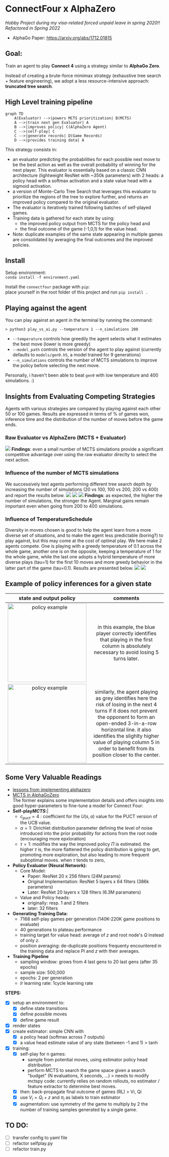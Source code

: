 # ConnectFour x AlphaZero
*Hobby Project during my visa-related forced unpaid leave in spring 2020!!*
*Refactored in Spring 2022*

- AlphaGo Paper: https://arxiv.org/abs/1712.01815

## Goal: 
Train an agent to play **Connect 4** using a strategy similar to **AlphaGo Zero**.

Instead of creating a brute-force mimimax strategy (exhaustive tree search + feature engineering), we adopt a less resource-intensive approach: **truncated tree search**.

## High Level training pipeline
```mermaid
graph TD
    A(Evaluator) -->|powers MCTS prioritization| B(MCTS)
    A -->|train next gen Evaluator| A
    B -->|improves policy| C(AlphaZero Agent)
    C -->|self-play| C
    C -->|generate records| D(Game Records)
    D -->|provides training data| A
```

 This strategy consists in:
- an evaluator predicting the probabilities for each possible next move to be the best action as well as the overall probability of winning for the next player. This evaluator is essentially based on a classic CNN architecture (lightweight ResNet with ~350k parameters) with 2 heads: a policy head with a softmax activation and a state value head with a sigmoid activation.
- a version of Monte-Carlo Tree Search that leverages this evaluator to prioritize the regions of the tree to explore further, and returns an improved policy compared to the original evaluator.  
- The evaluator is iteratively trained following batches of self-played games. 
- Training data is gathered for each state by using:
   - the improved policy output from MCTS for the policy head and
   - the final outcome of the game (-1,0,1) for the value head.
- Note: duplicate examples of the same state appearing in multiple games are consolidated by averaging the final outcomes and the improved policies.

## Install
Setup environment:  
`conda install -f environment.yaml`

Install the `connectfour` package with `pip`:  
place yourself in the root folder of this project and run `pip install .`

## Playing against the agent
You can play against an agent in the terminal by running the command:
``` 
> python3 play_vs_ai.py --temperature 1 --n_simulations 200 
```
* `--temperature` controls how greedily the agent selects what it estimates the best move (lower is more greedy)
* `--model_path` controls the version of the agent to play against (currently defaults to `models/gen9.h5`, a model trained for 9 generations)
* `--n_simulations` controls the number of MCTS simulations to improve the policy before selecting the next move.

Personally, i haven't been able to beat `gen9` with low temperature and 400 simulations. :)

## Insights from Evaluating Competing Strategies
Agents with various strategies are compared by playing against each other 50 or 100 games. Results are expressed in terms of % of games won, inference time and the distribution of the number of moves before the game ends.
### Raw Evaluator vs AlphaZero (MCTS + Evaluator)
![](visualizations/az_20_vs_raw_pvn.svg)
**Findings**: even a small number of MCTS simulations provide a significant competitive advantage over using the raw evaluator direclty to select the next action.
### Influence of the number of MCTS simulations
We successively test agents performing different tree search depth by increasing the number of simulations (20 vs 100, 100 vs 200, 200 vs 400) and report the results below.
![](visualizations/az_100_vs_az_20.svg)
![](visualizations/az_100_vs_az_200.svg)
![](visualizations/az_200_vs_az_400.svg)
**Findings**: as expected, the higher the number of simulations, the stronger the Agent. Marginal gains remain important even when going from 200 to 400 simulations.

### Influence of TemperatureSchedule
Diversity in moves chosen is good to help the agent learn from a more diverse set of situations, and to make the agent less predictable (boring?) to play against, but this may come at the cost of optimal play. We here make 2 agents compete. One is playing with a greedy temperature of 0.1 across the whole game, another one is on the opposite, keeping a temperature of 1 for the whole game, while the last one adopts a hybrid temperature of more diverse plays (tau=1) for the first 10 moves and more greedy behavior in the latter part of the game (tau=0.1). Results are presented below.
![](visualizations/az_100_1-0-1_vs_az_100_1-10-01.svg)
![](visualizations/az_100_01-0-01_vs_az_100_1-10-01.svg)

## Example of policy inferences for a given state
| state and output policy | comments |
|:-------------------------:|:-------------------------:|
|<img src="visualizations/policy_example_1.png" alt="policy example" width="250"/>| in this example, the blue player correctly identifies that playing in the first column is absolutely necessary to avoid losing 5 turns later. |   
|<img src="visualizations/policy_example_2.png" alt="policy example" width="250"/>| similarly, the agent playing as grey identifies here the risk of losing in the next 4 turns if it does not prevent the opponent to form an open-ended 3-in-a-row horizontal line. it also identifies the slighlty higher value of playing column 5 in order to benefit from its position closer to the center.|

## Some Very Valuable Readings
- [lessons from implementing alphazero](https://medium.com/oracledevs/lessons-from-implementing-alphazero-7e36e9054191)
- [MCTS in AlphaGoZero](https://medium.com/@jonathan_hui/monte-carlo-tree-search-mcts-in-alphago-zero-8a403588276a)  
The former explains some implementation details and offers insights into good hyper-parameters to fine-tune a model for Connect Four:  
- **Self-play$MCTS$:**|
    - $c_{puct} = 4$ : coefficient for the $U(s,a)$ value for the PUCT version of the UCB value.
    - $\alpha = 1$: Dirichlet distribution parameter defining the level of noise introduced into the prior probability for actions from the root node (encouraging more epxloration)
    - $\tau = 1$: modifies the way the improved policy $\Pi$ is estimated. the higher $\tau$ is, the more flattened the policy distribution is going to get, promoting more exploration, but also leading to more frequent suboptimal moves. when $\tau$ tends to zero,
- **Policy Evaluator (Neural Network):**
    - Core Model:
        - Paper: ResNet 20 x 256 filters (24M params)
        - Original Implementation: ResNet 5 layers x 64 filters (386k parameters)
        - Later: ResNet 20 layers x 128 filters  (6.3M paramaters)
    - Value and Policy heads:
        - originally: resp. 1 and 2 filters
        - later: 32 filters
- **Generating Training Data:**
    - 7168 self-play games per generation (140K-220K game positions to evaluate)
    - 40 generations to plateau performance
    - training target for value head: average of $z$ and root node's $Q$ instead of only $z$.
    - position averaging: de-duplicate positions frequenty encountered in the training data and replace $Pi$ and $z$ with their averages.    
- **Training Pipeline**
    - sampling window: grows from 4 last gens to 20 last gens (after 35 epochs)
    - sample size: 500,000
    - epochs: 2 per generation
    - $lr$ learning rate: 1cycle learning rate
   
**STEPS:**
- [x] setup an environment to:  
  - [x] define state transitions
  - [x] define possible moves
  - [x] define game result
- [x] render states
- [x] create estimator: simple CNN with
    - [x] a policy head (softmax across 7 outputs)
    - [x] a value head estimate value of any state (between -1 and 1) > tanh
- [x] training:
    - [x] self-play for n games:
        - sample from potential moves, using estimator policy head distribution
        - perform MCTS to search the game space given a search "budget" (N evaluations, X seconds, ...) > needs to modify mctspy code: currently relies on random rollouts, no estimator / feature extractor to determine best moves.
    - [x] then: back-propagate final outcome of games (RL) > Vi, Qi
    - [x] use $V_i = Q_i + z$  and $\pi_i$ as labels to train estimator
    - [x] augmentation: use symmetry of the game to multiply by 2 the number of training samples generated by a single game.

## TO DO:
- [ ] transfer config to yaml file
- [ ] refactor selfplay.py
- [ ] refactor train.py